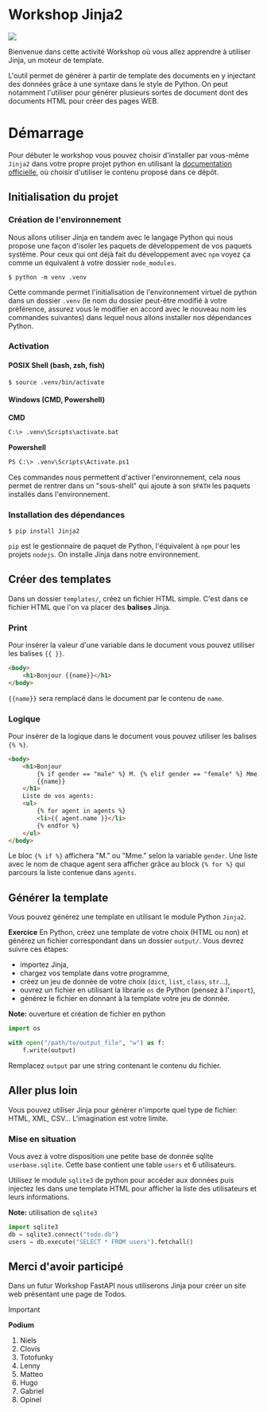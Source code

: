 # Workshop Jinja2

![](https://external-content.duckduckgo.com/iu/?u=https%3A%2F%2Fgblobscdn.gitbook.com%2Fassets%252F-MYVW6MKCi9iujNc3SK_%252F-M_e-oreKDASc0S58clo%252F-M_e1dkHEZGBPJA4S5Uq%252Fjinja-banner.jpg%3Falt%3Dmedia%26token%3Dbfe1fadd-0c7f-4fe2-9f0f-7517c3a0ed52&f=1&nofb=1&ipt=012bfb044e2ab69544304394d6125e4eb597ff85216395552f2d0a660e664bf3&ipo=images)

Bienvenue dans cette activité Workshop où vous allez apprendre à utiliser Jinja, un moteur de template.

L'outil permet de générer à partir de template des documents en y injectant des données grâce à une syntaxe dans le style de Python. On peut notamment l'utiliser pour générer plusieurs sortes de document dont des documents HTML pour créer des pages WEB.

# Démarrage

Pour débuter le workshop vous pouvez choisir d'installer par vous-même `Jinja2` dans votre propre projet python en utilisant la [documentation officielle](https://jinja.palletsprojects.com/en/3.1.x/intro/), où choisir d'utiliser le contenu proposé dans ce dépôt.

## Initialisation du projet

### Création de l'environnement
Nous allons utiliser Jinja en tandem avec le langage Python qui nous propose une façon d'isoler les paquets de développement de vos paquets système. Pour ceux qui ont déjà fait du développement avec `npm` voyez ça comme un équivalent à votre dossier `node_modules`.

```console
$ python -m venv .venv
```

Cette commande permet l'initialisation de l'environnement virtuel de python dans un dossier `.venv` (le nom du dossier peut-être modifié à votre préférence, assurez vous le modifier en accord avec le nouveau nom les commandes suivantes) dans lequel nous allons installer nos dépendances Python.

### Activation

#### POSIX Shell (bash, zsh, fish)
```console
$ source .venv/bin/activate
```

#### Windows (CMD, Powershell)

**CMD**
```cmd
C:\> .venv\Scripts\activate.bat
```
**Powershell**
```ps
PS C:\> .venv\Scripts\Activate.ps1
```

Ces commandes nous permettent d'activer l'environnement, cela nous permet de rentrer dans un "sous-shell" qui ajoute à son `$PATH` les paquets installés dans l'environnement.

### Installation des dépendances

```console
$ pip install Jinja2
```
`pip` est le gestionnaire de paquet de Python, l'équivalent à `npm` pour les projets `nodejs`. On installe Jinja dans notre environnement.

## Créer des templates

Dans un dossier `templates/`, créez un fichier HTML simple. C'est dans ce fichier HTML que l'on va placer des **balises** Jinja.

### Print
Pour insérer la valeur d'une variable dans le document vous pouvez utiliser les balises `{{ }}`.

```html
<body>
    <h1>Bonjour {{name}}</h1>
</body>
```

`{{name}}` sera remplacé dans le document par le contenu de `name`.


### Logique

Pour insérer de la logique dans le document vous pouvez utiliser les balises `{% %}`.

```html
<body>
    <h1>Bonjour
        {% if gender == "male" %} M. {% elif gender == "female" %} Mme. {% endif %}
        {{name}}
    </h1>
    Liste de vos agents:
    <ul>
        {% for agent in agents %}
        <li>{{ agent.name }}</li>
        {% endfor %}
    </ul>
</body>
```

Le bloc `{% if %}` affichera "M." ou "Mme." selon la variable `gender`.
Une liste avec le nom de chaque agent sera afficher grâce au block `{% for %}` qui parcours la liste contenue dans `agents`.

## Générer la template

Vous pouvez générez une template en utilisant le module Python `Jinja2`.

**Exercice**
En Python, créez une template de votre choix (HTML ou non) et générez un fichier correspondant dans un dossier `output/`.
Vous devrez suivre ces étapes:

- importez Jinja,
- chargez vos template dans votre programme,
- créez un jeu de donnée de votre choix (`dict`, `list`, `class`, `str`...),
- ouvrez un fichier en utilisant la librarie `os` de Python (pensez à l'`import`),
- générez le fichier en donnant à la template votre jeu de donnée.

**Note:** ouverture et création de fichier en python
```python
import os

with open("/path/to/output_file", "w") as f:
    f.write(output)
```
Remplacez `output` par une string contenant le contenu du fichier.

## Aller plus loin

Vous pouvez utiliser Jinja pour générer n'importe quel type de fichier: HTML, XML, CSV... L'imagination est votre limite.

### Mise en situation
Vous avez à votre disposition une petite base de donnée sqlite `userbase.sqlite`. Cette base contient une table `users` et 6 utilisateurs.

Utilisez le module `sqlite3` de python pour accéder aux données puis injectez les dans une template HTML pour afficher la liste des utilisateurs et leurs informations.

**Note:** utilisation de `sqlite3`
```python
import sqlite3
db = sqlite3.connect("todo.db")
users = db.execute("SELECT * FROM users").fetchall()
```

## Merci d'avoir participé
Dans un futur Workshop FastAPI nous utiliserons Jinja pour créer un site web présentant une page de Todos.

> [!IMPORTANT]
> **Podium**
> 1. Niels
> 2. Clovis
> 3. Totofunky
> 4. Lenny
> 5. Matteo
> 6. Hugo
> 7. Gabriel
> 8. Opinel
